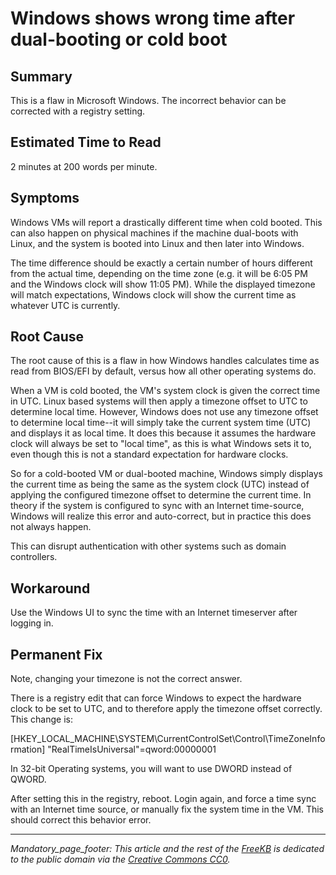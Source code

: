 # Windows shows wrong time after dual-booting or cold boot

## Summary
This is a flaw in Microsoft Windows.  The incorrect behavior can be corrected with a registry setting.

## Estimated Time to Read
2 minutes at 200 words per minute.

## Symptoms
Windows VMs will report a drastically different time when cold booted.  This can also happen on physical machines if the machine dual-boots with Linux, and the system is booted into Linux and then later into Windows. 

The time difference should be exactly a certain number of hours different from the actual time, depending on the time zone (e.g. it will be 6:05 PM and the Windows clock will show 11:05 PM).  While the displayed timezone will match expectations, Windows clock will show the current time as whatever UTC is currently.

## Root Cause
The root cause of this is a flaw in how Windows handles calculates time as read from BIOS/EFI by default, versus how all other operating systems do.

When a VM is cold booted, the VM's system clock is given the correct time in UTC.  Linux based systems will then apply a timezone offset to UTC to determine local time.  However, Windows does not use any timezone offset to determine local time--it will simply take the current system time (UTC) and displays it as local time.  It does this because it assumes the hardware clock will always be set to "local time", as this is what Windows sets it to, even though this is not a standard expectation for hardware clocks.

So for a cold-booted VM or dual-booted machine, Windows simply displays the current time as being the same as the system clock (UTC) instead of applying the configured timezone offset to determine the current time.   In theory if the system is configured to sync with an Internet time-source, Windows will realize this error and auto-correct, but in practice this does not always happen.

This can disrupt authentication with other systems such as domain controllers.

## Workaround
Use the Windows UI to sync the time with an Internet timeserver after logging in.

## Permanent Fix

Note, changing your timezone is not the correct answer.

There is a registry edit that can force Windows to expect the hardware clock to be set to UTC, and to therefore apply the timezone offset correctly.  This change is:

[HKEY_LOCAL_MACHINE\SYSTEM\CurrentControlSet\Control\TimeZoneInformation]
"RealTimeIsUniversal"=qword:00000001

In 32-bit Operating systems, you will want to use DWORD instead of QWORD. 

After setting this in the registry, reboot.  Login again, and force a time sync with an Internet time source, or manually fix the system time in the VM.  This should correct this behavior error.


*** 
_Mandatory_page_footer: This article and the rest of the [FreeKB](../README.md) is dedicated to the public domain via the [Creative Commons CC0](../LICENSE.md)._


